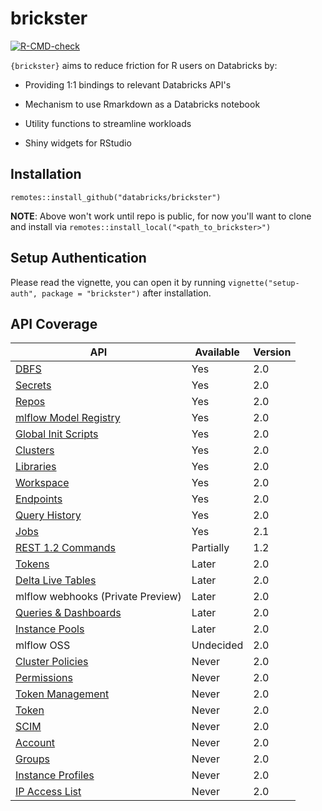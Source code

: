 # brickster

<!-- badges: start -->
[![R-CMD-check](https://github.com/databricks/brickster/workflows/R-CMD-check/badge.svg)](https://github.com/databricks/brickster/actions)
<!-- badges: end -->

`{brickster}` aims to reduce friction for R users on Databricks by:

-   Providing 1:1 bindings to relevant Databricks API's

-   Mechanism to use Rmarkdown as a Databricks notebook

-   Utility functions to streamline workloads

-   Shiny widgets for RStudio

## Installation

`remotes::install_github("databricks/brickster")`

**NOTE**: Above won't work until repo is public, for now you'll want to clone and install via `remotes::install_local("<path_to_brickster>")`

## Setup Authentication

Please read the vignette, you can open it by running `vignette("setup-auth", package = "brickster")` after installation.

## API Coverage

| API                                                                                                                  | Available | Version |
|----------------------------------------------------------------------------------------------------------------------|-----------|---------|
| [DBFS](https://docs.databricks.com/dev-tools/api/latest/dbfs.html)                                                   | Yes       | 2.0     |
| [Secrets](https://docs.databricks.com/dev-tools/api/latest/secrets.html)                                             | Yes       | 2.0     |
| [Repos](https://docs.databricks.com/dev-tools/api/latest/repos.html)                                                 | Yes       | 2.0     |
| [mlflow Model Registry](https://docs.databricks.com/dev-tools/api/latest/mlflow.html)                                | Yes       | 2.0     |
| [Global Init Scripts](https://docs.databricks.com/dev-tools/api/latest/global-init-scripts.html)                     | Yes       | 2.0     |
| [Clusters](https://docs.databricks.com/dev-tools/api/latest/clusters.html)                                           | Yes       | 2.0     |
| [Libraries](https://docs.databricks.com/dev-tools/api/latest/libraries.html)                                         | Yes       | 2.0     |
| [Workspace](https://docs.databricks.com/dev-tools/api/latest/workspace.html)                                         | Yes       | 2.0     |
| [Endpoints](https://docs.databricks.com/sql/api/sql-endpoints.html)                                                  | Yes       | 2.0     |
| [Query History](https://docs.databricks.com/sql/api/query-history.html)                                              | Yes       | 2.0     |
| [Jobs](https://docs.databricks.com/dev-tools/api/latest/jobs.html)                                                   | Yes       | 2.1     |
| [REST 1.2 Commands](https://docs.databricks.com/dev-tools/api/1.2/index.html)                                        | Partially | 1.2     |
| [Tokens](https://docs.databricks.com/dev-tools/api/latest/tokens.html)                                               | Later     | 2.0     |
| [Delta Live Tables](https://docs.databricks.com/data-engineering/delta-live-tables/delta-live-tables-api-guide.html) | Later     | 2.0     |
| mlflow webhooks (Private Preview)                                                                                    | Later     | 2.0     |
| [Queries & Dashboards](https://docs.databricks.com/sql/api/queries-dashboards.html)                                  | Later     | 2.0     |
| [Instance Pools](https://docs.databricks.com/dev-tools/api/latest/instance-pools.html)                               | Later     | 2.0     |
| mlflow OSS                                                                                                           | Undecided | 2.0     |
| [Cluster Policies](https://docs.databricks.com/dev-tools/api/latest/policies.html)                                   | Never     | 2.0     |
| [Permissions](https://docs.databricks.com/dev-tools/api/latest/permissions.html)                                     | Never     | 2.0     |
| [Token Management](https://docs.databricks.com/dev-tools/api/latest/token-management.html)                           | Never     | 2.0     |
| [Token](https://docs.databricks.com/dev-tools/api/latest/tokens.html)                                                | Never     | 2.0     |
| [SCIM](https://docs.databricks.com/dev-tools/api/latest/scim/index.html)                                             | Never     | 2.0     |
| [Account](https://docs.databricks.com/dev-tools/api/latest/account.html)                                             | Never     | 2.0     |
| [Groups](https://docs.databricks.com/dev-tools/api/latest/groups.html)                                               | Never     | 2.0     |
| [Instance Profiles](https://docs.databricks.com/dev-tools/api/latest/instance-profiles.html)                         | Never     | 2.0     |
| [IP Access List](https://docs.databricks.com/dev-tools/api/latest/ip-access-list.html)                               | Never     | 2.0     |
